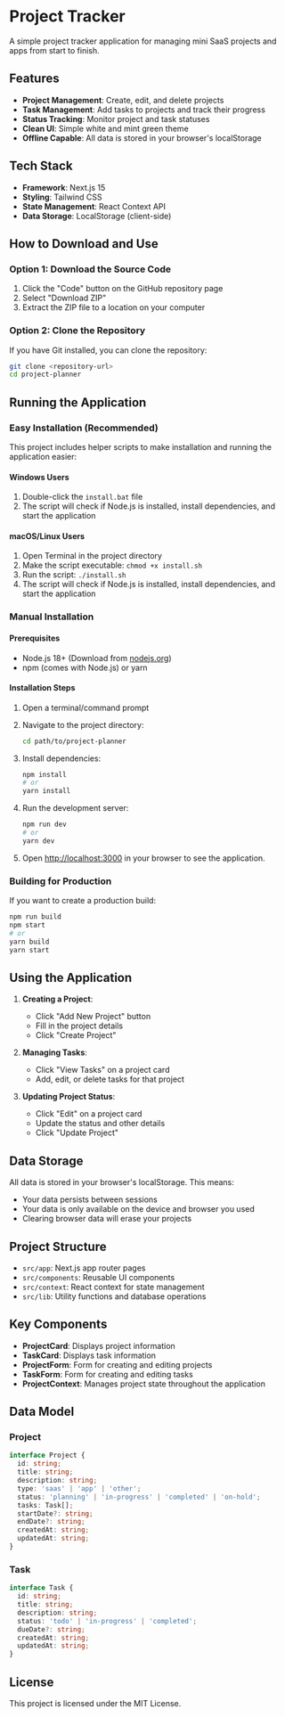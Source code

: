 # Project Tracker

A simple project tracker application for managing mini SaaS projects and apps from start to finish.

## Features

- **Project Management**: Create, edit, and delete projects
- **Task Management**: Add tasks to projects and track their progress
- **Status Tracking**: Monitor project and task statuses
- **Clean UI**: Simple white and mint green theme
- **Offline Capable**: All data is stored in your browser's localStorage

## Tech Stack

- **Framework**: Next.js 15
- **Styling**: Tailwind CSS
- **State Management**: React Context API
- **Data Storage**: LocalStorage (client-side)

## How to Download and Use

### Option 1: Download the Source Code

1. Click the "Code" button on the GitHub repository page
2. Select "Download ZIP"
3. Extract the ZIP file to a location on your computer

### Option 2: Clone the Repository

If you have Git installed, you can clone the repository:

```bash
git clone <repository-url>
cd project-planner
```

## Running the Application

### Easy Installation (Recommended)

This project includes helper scripts to make installation and running the application easier:

#### Windows Users
1. Double-click the `install.bat` file
2. The script will check if Node.js is installed, install dependencies, and start the application

#### macOS/Linux Users
1. Open Terminal in the project directory
2. Make the script executable: `chmod +x install.sh`
3. Run the script: `./install.sh`
4. The script will check if Node.js is installed, install dependencies, and start the application

### Manual Installation

#### Prerequisites

- Node.js 18+ (Download from [nodejs.org](https://nodejs.org/))
- npm (comes with Node.js) or yarn

#### Installation Steps

1. Open a terminal/command prompt
2. Navigate to the project directory:
   ```bash
   cd path/to/project-planner
   ```
3. Install dependencies:
   ```bash
   npm install
   # or
   yarn install
   ```

4. Run the development server:
   ```bash
   npm run dev
   # or
   yarn dev
   ```

5. Open [http://localhost:3000](http://localhost:3000) in your browser to see the application.

### Building for Production

If you want to create a production build:

```bash
npm run build
npm start
# or
yarn build
yarn start
```

## Using the Application

1. **Creating a Project**:
   - Click "Add New Project" button
   - Fill in the project details
   - Click "Create Project"

2. **Managing Tasks**:
   - Click "View Tasks" on a project card
   - Add, edit, or delete tasks for that project

3. **Updating Project Status**:
   - Click "Edit" on a project card
   - Update the status and other details
   - Click "Update Project"

## Data Storage

All data is stored in your browser's localStorage. This means:
- Your data persists between sessions
- Your data is only available on the device and browser you used
- Clearing browser data will erase your projects

## Project Structure

- `src/app`: Next.js app router pages
- `src/components`: Reusable UI components
- `src/context`: React context for state management
- `src/lib`: Utility functions and database operations

## Key Components

- **ProjectCard**: Displays project information
- **TaskCard**: Displays task information
- **ProjectForm**: Form for creating and editing projects
- **TaskForm**: Form for creating and editing tasks
- **ProjectContext**: Manages project state throughout the application

## Data Model

### Project

```typescript
interface Project {
  id: string;
  title: string;
  description: string;
  type: 'saas' | 'app' | 'other';
  status: 'planning' | 'in-progress' | 'completed' | 'on-hold';
  tasks: Task[];
  startDate?: string;
  endDate?: string;
  createdAt: string;
  updatedAt: string;
}
```

### Task

```typescript
interface Task {
  id: string;
  title: string;
  description: string;
  status: 'todo' | 'in-progress' | 'completed';
  dueDate?: string;
  createdAt: string;
  updatedAt: string;
}
```

## License

This project is licensed under the MIT License.
